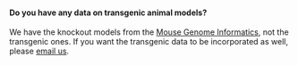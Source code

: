 #### Do you have any data on transgenic animal models?

We have the knockout models from the [Mouse Genome Informatics](http://www.informatics.jax.org/), not the transgenic ones. If you want the transgenic data to be incorporated as well, please [email us](mailto:support@targetvalidation.org).

